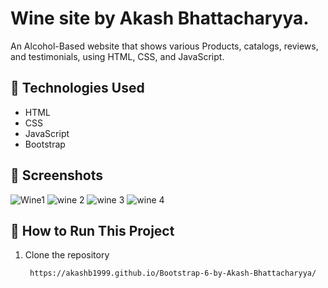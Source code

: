 # Wine site by Akash Bhattacharyya.

An Alcohol-Based website that shows various Products, catalogs, reviews, and testimonials,  using HTML, CSS, and JavaScript.


## 🔧 Technologies Used

- HTML
- CSS
- JavaScript
- Bootstrap

## 📸 Screenshots
![Wine1](https://github.com/user-attachments/assets/44ac110f-ac3e-4983-9eb7-0f3d2043cfc9)
![wine 2](https://github.com/user-attachments/assets/d3e7f3b3-032a-4371-82e0-c1e7bf182d54)
![wine 3](https://github.com/user-attachments/assets/04c368af-01de-4de8-b31e-5dc760dcb456)
![wine 4](https://github.com/user-attachments/assets/1cc73911-6280-4850-aeb6-a313759efc99)




## 🚀 How to Run This Project

1. Clone the repository  
   ```bash
    https://akashb1999.github.io/Bootstrap-6-by-Akash-Bhattacharyya/
